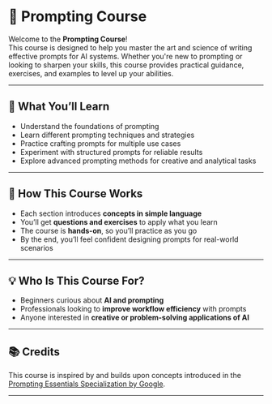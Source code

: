 # 📘 Prompting Course  

Welcome to the **Prompting Course**!  
This course is designed to help you master the art and science of writing effective prompts for AI systems. Whether you're new to prompting or looking to sharpen your skills, this course provides practical guidance, exercises, and examples to level up your abilities.  

---

## 🚀 What You’ll Learn  

- Understand the foundations of prompting  
- Learn different prompting techniques and strategies  
- Practice crafting prompts for multiple use cases  
- Experiment with structured prompts for reliable results  
- Explore advanced prompting methods for creative and analytical tasks  

---

## 📝 How This Course Works  

- Each section introduces **concepts in simple language**  
- You’ll get **questions and exercises** to apply what you learn  
- The course is **hands-on**, so you’ll practice as you go  
- By the end, you’ll feel confident designing prompts for real-world scenarios  

---

## 💡 Who Is This Course For?  

- Beginners curious about **AI and prompting**  
- Professionals looking to **improve workflow efficiency** with prompts  
- Anyone interested in **creative or problem-solving applications of AI**  

---

## 📚 Credits  

This course is inspired by and builds upon concepts introduced in the [Prompting Essentials Specialization by Google](https://www.coursera.org/programs/google-learning-program-2co70/specializations/prompting-essentials-google).  

---
